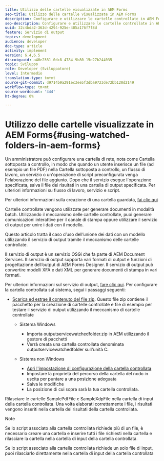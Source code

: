 ```yaml
---
title: Utilizzo delle cartelle visualizzate in AEM Forms
seo-title: Utilizzo delle cartelle visualizzate in AEM Forms
description: Configurare e utilizzare le cartelle controllate in AEM Forms
seo-description: Configurare e utilizzare le cartelle controllate in AEM Forms
uuid: 32c4bda2-363d-4294-925e-405a176f7f8d
feature: Servizio di output
topics: development
audience: developer
doc-type: article
activity: implement
version: 6.4,6.5
discoiquuid: a40e2381-0dc8-4784-9b80-15e27b244035
topic: Sviluppo
role: Developer (Sviluppatore)
level: Intermedio
translation-type: tm+mt
source-git-commit: d9714b9a291ec3ee5f3dba9723de72bb120d2149
workflow-type: tm+mt
source-wordcount: '444'
ht-degree: 0%

---
```



# Utilizzo delle cartelle visualizzate in AEM Forms{#using-watched-folders-in-aem-forms}

Un amministratore può configurare una cartella di rete, nota come Cartella sottoposta a controllo, in modo che quando un utente inserisce un file (ad esempio un file PDF) nella Cartella sottoposta a controllo, un flusso di lavoro, un servizio o un&#39;operazione di script preconfigurata venga l&#39;elaborazione del file aggiunto. Dopo che il servizio esegue l&#39;operazione specificata, salva il file dei risultati in una cartella di output specificata. Per ulteriori informazioni su flusso di lavoro, servizio e script.

Per ulteriori informazioni sulla creazione di una cartella guardata, [fai clic qui](https://helpx.adobe.com/experience-manager/6-4/forms/using/Creating-Configure-watched-folder.html)

Cartelle controllate vengono utilizzate per generare documenti in modalità batch. Utilizzando il meccanismo delle cartelle controllate, puoi generare comunicazioni interattive per il canale di stampa oppure utilizzare il servizio di output per unire i dati con il modello.

Questo articolo tratta il caso d’uso dell’unione dei dati con un modello utilizzando il servizio di output tramite il meccanismo delle cartelle controllate.

Il servizio di output è un servizio OSGi che fa parte di AEM Document Services. Il servizio di output supporta vari formati di output e funzioni di progettazione dell’output di AEM Forms Designer. Il servizio di output può convertire modelli XFA e dati XML per generare documenti di stampa in vari formati.

Per ulteriori informazioni sul servizio di output, [fare clic qui](https://helpx.adobe.com/aem-forms/6/output-service.html).
Per configurare la cartella controllata sul sistema, segui i passaggi seguenti:
* [Scarica ed estrae il contenuto del file zip](assets/outputservicewatchedfolderkt.zip). Questo file zip contiene il pacchetto per la creazione di cartelle controllate e file di esempio per testare il servizio di output utilizzando il meccanismo di cartelle controllate
   * Sistema Windows

      * Importa outputservicewatchedfolder.zip in AEM utilizzando il gestore di pacchetti
      * Verrà creata una cartella controllata denominata outputservicewatchedfolder sull&#39;unità C.
   * Sistema non Windows
      * [Apri l&#39;impostazione di configurazione della cartella controllata](http://localhost:4502/crx/de/index.jsp#/etc/fd/watchfolder/config/outputservice)
      * Impostare la proprietà del percorso della cartella del nodo in uscita per puntare a una posizione adeguata
      * Salva le modifiche
      * La posizione di cui sopra sarà la tua cartella controllata.

Rilasciare le cartelle SamplePdfFile e SampleXdpFile nella cartella di input della cartella controllata. Una volta elaborati correttamente i file, i risultati vengono inseriti nella cartella dei risultati della cartella controllata.


>[!NOTE]
>
>Se lo script associato alla cartella controllata richiede più di un file, è necessario creare una cartella e inserire tutti i file richiesti nella cartella e rilasciare la cartella nella cartella di input della cartella controllata.
>
>Se lo script associato alla cartella controllata richiede un solo file di input, puoi rilasciarlo direttamente nella cartella di input della cartella controllata

